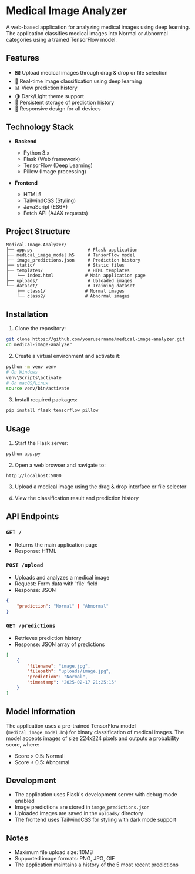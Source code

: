 # Medical Image Analyzer

A web-based application for analyzing medical images using deep learning. The application classifies medical images into Normal or Abnormal categories using a trained TensorFlow model.

## Features

- 🖼️ Upload medical images through drag & drop or file selection
- 🤖 Real-time image classification using deep learning
- 📊 View prediction history
- 🌗 Dark/Light theme support
- 💾 Persistent storage of prediction history
- 📱 Responsive design for all devices

## Technology Stack

- **Backend**
  - Python 3.x
  - Flask (Web framework)
  - TensorFlow (Deep Learning)
  - Pillow (Image processing)

- **Frontend**
  - HTML5
  - TailwindCSS (Styling)
  - JavaScript (ES6+)
  - Fetch API (AJAX requests)

## Project Structure

```
Medical-Image-Analyzer/
├── app.py                     # Flask application
├── medical_image_model.h5     # TensorFlow model
├── image_predictions.json     # Prediction history
├── static/                    # Static files
├── templates/                 # HTML templates
│   └── index.html            # Main application page
├── uploads/                   # Uploaded images
└── dataset/                   # Training dataset
    ├── class1/               # Normal images
    └── class2/               # Abnormal images
```

## Installation

1. Clone the repository:
```bash
git clone https://github.com/yourusername/medical-image-analyzer.git
cd medical-image-analyzer
```

2. Create a virtual environment and activate it:
```bash
python -m venv venv
# On Windows
venv\Scripts\activate
# On macOS/Linux
source venv/bin/activate
```

3. Install required packages:
```bash
pip install flask tensorflow pillow
```

## Usage

1. Start the Flask server:
```bash
python app.py
```

2. Open a web browser and navigate to:
```
http://localhost:5000
```

3. Upload a medical image using the drag & drop interface or file selector

4. View the classification result and prediction history

## API Endpoints

### `GET /`
- Returns the main application page
- Response: HTML

### `POST /upload`
- Uploads and analyzes a medical image
- Request: Form data with 'file' field
- Response: JSON
```json
{
    "prediction": "Normal" | "Abnormal"
}
```

### `GET /predictions`
- Retrieves prediction history
- Response: JSON array of predictions
```json
[
    {
        "filename": "image.jpg",
        "filepath": "uploads/image.jpg",
        "prediction": "Normal",
        "timestamp": "2025-02-17 21:25:15"
    }
]
```

## Model Information

The application uses a pre-trained TensorFlow model (`medical_image_model.h5`) for binary classification of medical images. The model accepts images of size 224x224 pixels and outputs a probability score, where:
- Score > 0.5: Normal
- Score ≤ 0.5: Abnormal

## Development

- The application uses Flask's development server with debug mode enabled
- Image predictions are stored in `image_predictions.json`
- Uploaded images are saved in the `uploads/` directory
- The frontend uses TailwindCSS for styling with dark mode support

## Notes

- Maximum file upload size: 10MB
- Supported image formats: PNG, JPG, GIF
- The application maintains a history of the 5 most recent predictions
